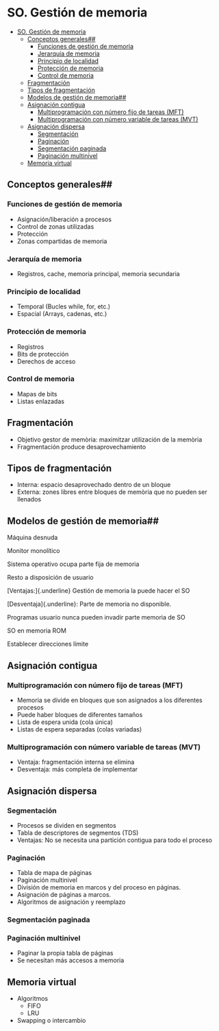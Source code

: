 # SO. Gestión de memoria

- [SO. Gestión de memoria](#so-gesti%C3%B3n-de-memoria)
  - [Conceptos generales##](#conceptos-generales)
    - [Funciones de gestión de memoria](#funciones-de-gesti%C3%B3n-de-memoria)
    - [Jerarquía de memoria](#jerarqu%C3%ADa-de-memoria)
    - [Principio de localidad](#principio-de-localidad)
    - [Protección de memoria](#protecci%C3%B3n-de-memoria)
    - [Control de memoria](#control-de-memoria)
  - [Fragmentación](#fragmentaci%C3%B3n)
  - [Tipos de fragmentación](#tipos-de-fragmentaci%C3%B3n)
  - [Modelos de gestión de memoria##](#modelos-de-gesti%C3%B3n-de-memoria)
  - [Asignación contigua](#asignaci%C3%B3n-contigua)
    - [Multiprogramación con número fijo de tareas (MFT)](#multiprogramaci%C3%B3n-con-n%C3%BAmero-fijo-de-tareas-mft)
    - [Multiprogramación con número variable de tareas (MVT)](#multiprogramaci%C3%B3n-con-n%C3%BAmero-variable-de-tareas-mvt)
  - [Asignación dispersa](#asignaci%C3%B3n-dispersa)
    - [Segmentación](#segmentaci%C3%B3n)
    - [Paginación](#paginaci%C3%B3n)
    - [Segmentación paginada](#segmentaci%C3%B3n-paginada)
    - [Paginación multinivel](#paginaci%C3%B3n-multinivel)
  - [Memoria virtual](#memoria-virtual)

## Conceptos generales## 

### Funciones de gestión de memoria

- Asignación/liberación a procesos
- Control de zonas utilizadas
- Protección
- Zonas compartidas de memoria

### Jerarquía de memoria

- Registros, cache, memoria principal, memoria secundaria

### Principio de localidad

- Temporal (Bucles while, for, etc.)
- Espacial (Arrays, cadenas, etc.)

### Protección de memoria

- Registros
- Bits de protección
- Derechos de acceso

### Control de memoria

- Mapas de bits
- Listas enlazadas

## Fragmentación

- Objetivo gestor de memòria: maximitzar utilización de la memòria
- Fragmentación produce desaprovechamiento

## Tipos de fragmentación

- Interna: espacio desaprovechado dentro de un bloque
- Externa: zones libres entre bloques de memòria que no pueden ser
llenados

## Modelos de gestión de memoria## 

Máquina desnuda

Monitor monolítico

Sistema operativo ocupa parte fija de memoria

Resto a disposición de usuario

[Ventajas:]{.underline} Gestión de memoria la puede hacer el SO

[Desventaja]{.underline}: Parte de memoria no disponible.

Programas usuario nunca pueden invadir parte memoria de SO

SO en memoria ROM

Establecer direcciones límite

## Asignación contigua

### Multiprogramación con número fijo de tareas (MFT)

- Memoria se divide en bloques que son asignados a los diferentes procesos
- Puede haber bloques de diferentes tamaños
- Lista de espera unida (cola única)
- Listas de espera separadas (colas variadas)

### Multiprogramación con número variable de tareas (MVT)

- Ventaja: fragmentación interna se elimina
- Desventaja: más completa de implementar

## Asignación dispersa

### Segmentación

- Procesos se dividen en segmentos
- Tabla de descriptores de segmentos (TDS)
- Ventajas: No se necesita una partición contigua para todo el proceso

### Paginación

- Tabla de mapa de páginas
- Paginación multinivel
- División de memoria en marcos y del proceso en páginas.
- Asignación de páginas a marcos.
- Algoritmos de asignación y reemplazo

### Segmentación paginada

### Paginación multinivel

- Paginar la propia tabla de páginas
- Se necesitan más accesos a memoria

## Memoria virtual

- Algoritmos
  - FIFO
  - LRU
- Swapping o intercambio
